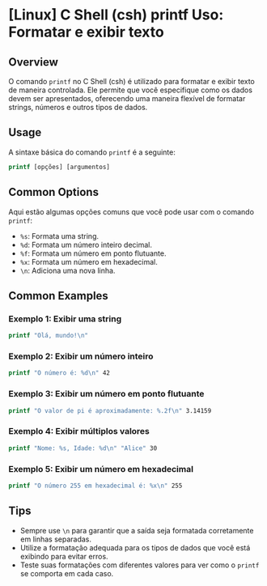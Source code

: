 # [Linux] C Shell (csh) printf Uso: Formatar e exibir texto

## Overview
O comando `printf` no C Shell (csh) é utilizado para formatar e exibir texto de maneira controlada. Ele permite que você especifique como os dados devem ser apresentados, oferecendo uma maneira flexível de formatar strings, números e outros tipos de dados.

## Usage
A sintaxe básica do comando `printf` é a seguinte:

```csh
printf [opções] [argumentos]
```

## Common Options
Aqui estão algumas opções comuns que você pode usar com o comando `printf`:

- `%s`: Formata uma string.
- `%d`: Formata um número inteiro decimal.
- `%f`: Formata um número em ponto flutuante.
- `%x`: Formata um número em hexadecimal.
- `\n`: Adiciona uma nova linha.

## Common Examples

### Exemplo 1: Exibir uma string
```csh
printf "Olá, mundo!\n"
```

### Exemplo 2: Exibir um número inteiro
```csh
printf "O número é: %d\n" 42
```

### Exemplo 3: Exibir um número em ponto flutuante
```csh
printf "O valor de pi é aproximadamente: %.2f\n" 3.14159
```

### Exemplo 4: Exibir múltiplos valores
```csh
printf "Nome: %s, Idade: %d\n" "Alice" 30
```

### Exemplo 5: Exibir um número em hexadecimal
```csh
printf "O número 255 em hexadecimal é: %x\n" 255
```

## Tips
- Sempre use `\n` para garantir que a saída seja formatada corretamente em linhas separadas.
- Utilize a formatação adequada para os tipos de dados que você está exibindo para evitar erros.
- Teste suas formatações com diferentes valores para ver como o `printf` se comporta em cada caso.